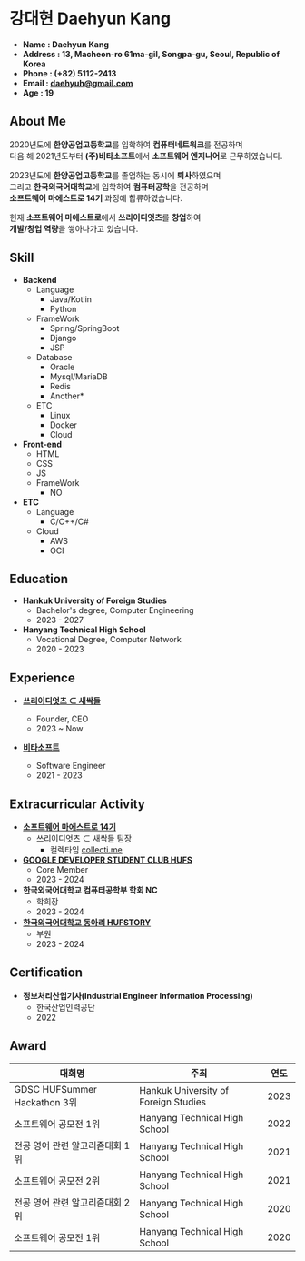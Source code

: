 # 강대현 Daehyun Kang
* **Name : Daehyun Kang**
* **Address : 13, Macheon-ro 61ma-gil, Songpa-gu, Seoul, Republic of Korea**
* **Phone : (+82) 5112-2413**
* **Email : daehyuh@gmail.com**
* **Age : 19**

## About Me

2020년도에 **한양공업고등학교**를 입학하여 **컴퓨터네트워크**를 전공하며   
다음 해 2021년도부터 **(주)비타소프트**에서 **소프트웨어 엔지니어**로 근무하였습니다.   

2023년도에 **한양공업고등학교**를 졸업하는 동시에 **퇴사**하였으며   
그리고 **한국외국어대학교**에 입학하여 **컴퓨터공학**을 전공하며   
**소프트웨어 마에스트로 14기** 과정에 합류하였습니다.

현재 **소프트웨어 마에스트로**에서 **쓰리이디엇츠**를 **창업**하여   
**개발/창업 역량**을 쌓아나가고 있습니다.

## Skill
* **Backend**
  * Language
    * Java/Kotlin
    * Python
  * FrameWork
    * Spring/SpringBoot
    * Django
    * JSP
  * Database
    * Oracle
    * Mysql/MariaDB
    * Redis
    * Another*
  * ETC
    * Linux
    * Docker
    * Cloud
* **Front-end**
  * HTML
  * CSS
  * JS
  * FrameWork
    * NO
* **ETC**
  * Language
    * C/C++/C#
  * Cloud
    * AWS
    * OCI

## Education
* **Hankuk University of Foreign Studies**
  - Bachelor's degree, Computer Engineering
  - 2023 - 2027
* **Hanyang Technical High School**
  - Vocational Degree, Computer Network
  - 2020 - 2023
## Experience
* **[쓰리이디엇츠 ⊂ 새싹들](https://www.collecti.me/)**
  - Founder, CEO
  - 2023 ~ Now

* **[비타소프트](http://www.vitasoft.co.kr/)**
  - Software Engineer
  - 2021 - 2023

## Extracurricular Activity
* **[소프트웨어 마에스트로 14기](https://www.swmaestro.org/)**
  + 쓰리이디엇츠 ⊂ 새싹들 팀장
    - 컬렉타임 [collecti.me](https://collecti.me)
* **[GOOGLE DEVELOPER STUDENT CLUB HUFS](https://gdsc.community.dev/hankuk-university-of-foreign-studies/)**
  - Core Member
  - 2023 - 2024
* **한국외국어대학교 컴퓨터공학부 학회 NC**
  - 학회장
  - 2023 - 2024
* **[한국외국어대학교 동아리 HUFSTORY](https://www.facebook.com/storyhufs/)**
  - 부원
  - 2023 - 2024

## Certification
* **정보처리산업기사(Industrial Engineer Information Processing)**
  * 한국산업인력공단
  * 2022
## Award
| 대회명                |주최|연도|
|--------------------|---|---|
| GDSC HUFSummer Hackathon 3위 |Hankuk University of Foreign Studies|2023|
| 소프트웨어 공모전 1위        |Hanyang Technical High School|2022|
| 전공 영어 관련 알고리즘대회 1위  |Hanyang Technical High School|2021|
| 소프트웨어 공모전 2위       |Hanyang Technical High School|2021|
| 전공 영어 관련 알고리즘대회 2위  |Hanyang Technical High School|2020|
| 소프트웨어 공모전 1위        |Hanyang Technical High School|2020|
